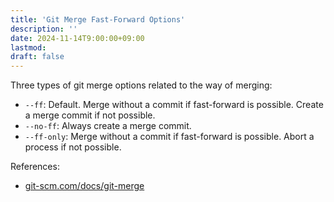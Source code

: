 ```yaml
---
title: 'Git Merge Fast-Forward Options'
description: ''
date: 2024-11-14T9:00:00+09:00
lastmod: 
draft: false
---
```


Three types of git merge options related to the way of merging:

- `--ff`: Default. Merge without a commit if fast-forward is possible. Create a merge commit if not possible.
- `--no-ff`: Always create a merge commit.
- `--ff-only`: Merge without a commit if fast-forward is possible. Abort a process if not possible.

References:

- [git-scm.com/docs/git-merge](https://git-scm.com/docs/git-merge)
